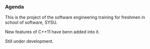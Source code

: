### Agenda

This is the project of the software engineering training for freshmen in school of software, SYSU.

New features of C++11 have benn added into it.

Still under development.
